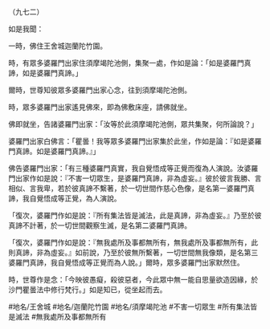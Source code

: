 （九七二）

如是我聞：

一時，佛住王舍城迦蘭陀竹園。

時，有眾多婆羅門出家住須摩竭陀池側，集聚一處，作如是論：「如是婆羅門真諦，如是婆羅門真諦。」

爾時，世尊知彼眾多婆羅門出家心念，往到須摩竭陀池側。

時，眾多婆羅門出家遙見佛來，即為佛敷床座，請佛就坐。

佛即就坐，告諸婆羅門出家：「汝等於此須摩竭陀池側，眾共集聚，何所論說？」

婆羅門出家白佛言：「瞿曇！我等眾多婆羅門出家集於此坐，作如是論：『如是婆羅門真諦。如是婆羅門真諦。』」

佛告婆羅門出家：「有三種婆羅門真實，我自覺悟成等正覺而復為人演說。汝婆羅門出家作如是說：『不害一切眾生，是婆羅門真諦，非為虛妄。』彼於彼言我勝、言相似、言我卑，若於彼真諦不繫著，於一切世間作慈心色像，是名第一婆羅門真諦，我自覺悟成等正覺，為人演說。

「復次，婆羅門作如是說：『所有集法皆是滅法，此是真諦，非為虛妄。』乃至於彼真諦不計著，於一切世間觀察生滅，是名第二婆羅門真諦。

「復次，婆羅門作如是說：『無我處所及事都無所有，無我處所及事都無所有，此則真諦，非為虛妄。』如前說，乃至於彼無所繫著，一切世間無我像類，是名第三婆羅門真諦，我自覺悟成等正覺而為人說。」爾時，眾多婆羅門出家默然住。

時，世尊作是念：「今映彼愚癡，殺彼惡者，今此眾中無一能自思量欲造因緣，於沙門瞿曇法中修行梵行。」如是知已，從坐起而去。

#地名/王舍城
#地名/迦蘭陀竹園
#地名/須摩竭陀池
#不害一切眾生
#所有集法皆是滅法
#無我處所及事都無所有
